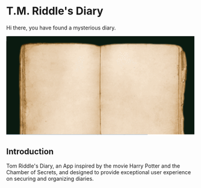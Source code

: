 # T.M. Riddle's Diary

Hi there, you have found a mysterious diary.

<img src='client/assets/readme-diary.png' width="500">

## Introduction

Tom Riddle's Diary, an App inspired by the movie Harry Potter and the Chamber of Secrets, and designed to provide exceptional user experience on securing and organizing diaries. 

